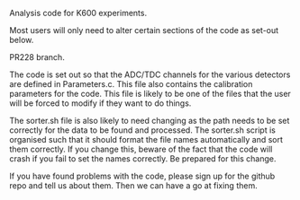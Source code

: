 Analysis code for K600 experiments.

Most users will only need to alter certain sections of the code as set-out below.

PR228 branch.

The code is set out so that the ADC/TDC channels for the various detectors are defined in Parameters.c. This file also contains the calibration parameters for the code. This file is likely to be one of the files that the user will be forced to modify if they want to do things.

The sorter.sh file is also likely to need changing as the path needs to be set correctly for the data to be found and processed. The sorter.sh script is organised such that it should format the file names automatically and sort them correctly. If you change this, beware of the fact that the code will crash if you fail to set the names correctly. Be prepared for this change.

If you have found problems with the code, please sign up for the github repo and tell us about them. Then we can have a go at fixing them.
